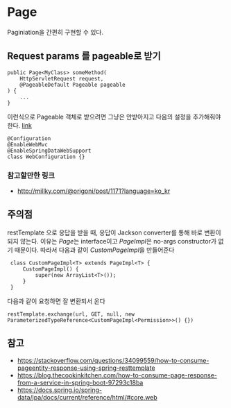 Page
============

Paginiation을 간편히 구현할 수 있다.

## Request params 를 pageable로 받기
    public Page<MyClass> someMethod(
		HttpServletRequest request,
		@PageableDefault Pageable pageable
	) {
	    ...
    }    
이런식으로 Pageable 객체로 받으려면 그냥은 안받아지고 다음의 설정을 추가해줘야 한다.
[link](https://docs.spring.io/spring-data/jpa/docs/current/reference/html/#core.web)

    @Configuration
    @EnableWebMvc
    @EnableSpringDataWebSupport
    class WebConfiguration {} 

### 참고할만한 링크
* <http://millky.com/@origoni/post/1171?language=ko_kr>



## 주의점

restTemplate 으로 응답을 받을 때, 응답이 Jackson converter를 통해 바로 변환이 되지 않는다.
이유는 *Page*는 interface이고 *PageImpl*은 no-args constructor가 없기 때문이다.
따라서 다음과 같이 *CustomPageImpl*을 만들어준다

     class CustomPageImpl<T> extends PageImpl<T> {
         CustomPageImpl() {
             super(new ArrayList<T>());
         }
     }
     
다음과 같이 요청하면 잘 변환되서 온다

    restTemplate.exchange(url, GET, null, new ParameterizedTypeReference<CustomPageImpl<Permission>>() {})


## 참고

* <https://stackoverflow.com/questions/34099559/how-to-consume-pageentity-response-using-spring-resttemplate>
* <https://blog.thecookinkitchen.com/how-to-consume-page-response-from-a-service-in-spring-boot-97293c18ba>
* <https://docs.spring.io/spring-data/jpa/docs/current/reference/html/#core.web>
